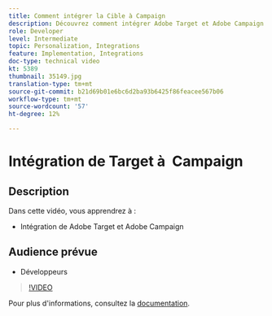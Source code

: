 ```yaml
---
title: Comment intégrer la Cible à Campaign
description: Découvrez comment intégrer Adobe Target et Adobe Campaign.
role: Developer
level: Intermediate
topic: Personalization, Integrations
feature: Implementation, Integrations
doc-type: technical video
kt: 5389
thumbnail: 35149.jpg
translation-type: tm+mt
source-git-commit: b21d69b01e6bc6d2ba93b6425f86feacee567b06
workflow-type: tm+mt
source-wordcount: '57'
ht-degree: 12%

---
```



# Intégration de Target à  Campaign

## Description

Dans cette vidéo, vous apprendrez à :

* Intégration de Adobe Target et Adobe Campaign

## Audience prévue

* Développeurs

>[!VIDEO](https://video.tv.adobe.com/v/35149/?quality=12)

Pour plus d&#39;informations, consultez la [documentation](https://docs.adobe.com/content/help/en/target/using/integrate/campaign-and-target.html).
